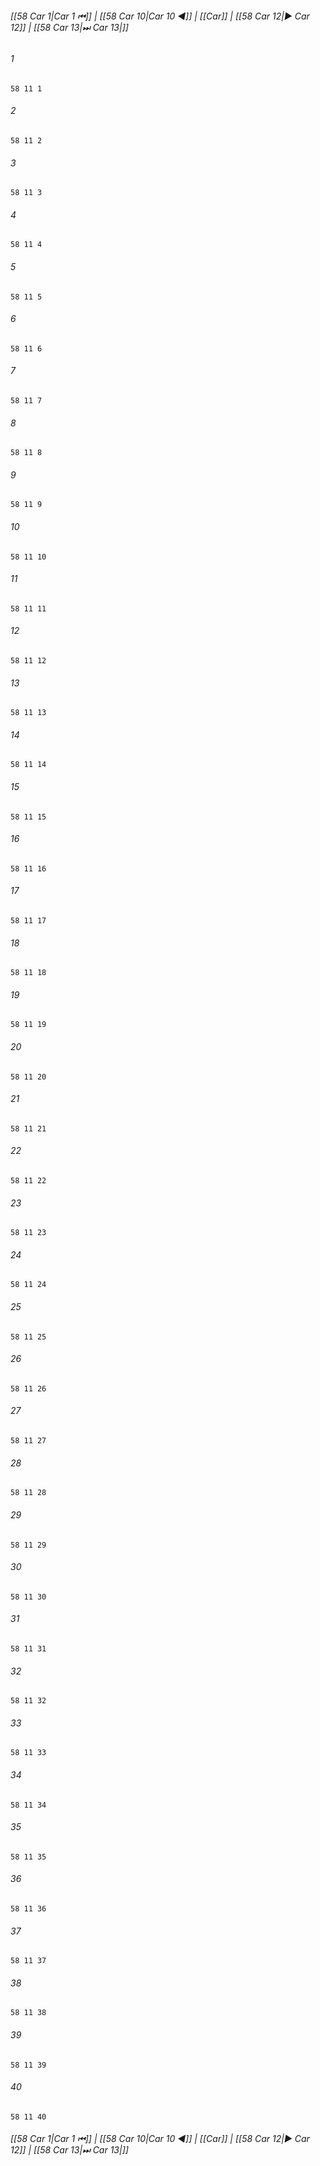 
###### [[58 Car 1|Car 1 ⏮]] | [[58 Car 10|Car 10 ◀]] | [[Car]] | [[58 Car 12|▶ Car 12]] | [[58 Car 13|⏭ Car 13|]]

###### 1
``` verse
58 11 1 
```
###### 2
``` verse
58 11 2 
```
###### 3
``` verse
58 11 3 
```
###### 4
``` verse
58 11 4 
```
###### 5
``` verse
58 11 5 
```
###### 6
``` verse
58 11 6 
```
###### 7
``` verse
58 11 7 
```
###### 8
``` verse
58 11 8 
```
###### 9
``` verse
58 11 9 
```
###### 10
``` verse
58 11 10 
```
###### 11
``` verse
58 11 11 
```
###### 12
``` verse
58 11 12 
```
###### 13
``` verse
58 11 13 
```
###### 14
``` verse
58 11 14 
```
###### 15
``` verse
58 11 15 
```
###### 16
``` verse
58 11 16 
```
###### 17
``` verse
58 11 17 
```
###### 18
``` verse
58 11 18 
```
###### 19
``` verse
58 11 19 
```
###### 20
``` verse
58 11 20 
```
###### 21
``` verse
58 11 21 
```
###### 22
``` verse
58 11 22 
```
###### 23
``` verse
58 11 23 
```
###### 24
``` verse
58 11 24 
```
###### 25
``` verse
58 11 25 
```
###### 26
``` verse
58 11 26 
```
###### 27
``` verse
58 11 27 
```
###### 28
``` verse
58 11 28 
```
###### 29
``` verse
58 11 29 
```
###### 30
``` verse
58 11 30 
```
###### 31
``` verse
58 11 31 
```
###### 32
``` verse
58 11 32 
```
###### 33
``` verse
58 11 33 
```
###### 34
``` verse
58 11 34 
```
###### 35
``` verse
58 11 35 
```
###### 36
``` verse
58 11 36 
```
###### 37
``` verse
58 11 37 
```
###### 38
``` verse
58 11 38 
```
###### 39
``` verse
58 11 39 
```
###### 40
``` verse
58 11 40 
```

###### [[58 Car 1|Car 1 ⏮]] | [[58 Car 10|Car 10 ◀]] | [[Car]] | [[58 Car 12|▶ Car 12]] | [[58 Car 13|⏭ Car 13|]]

